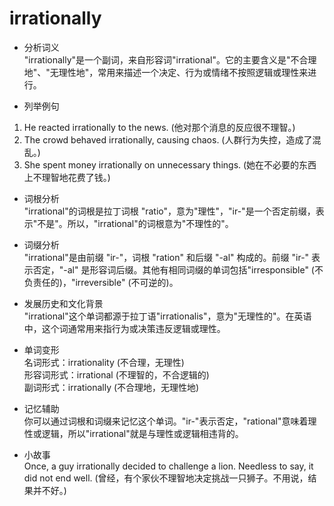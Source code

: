 # irrationally

*   分析词义  
    "irrationally"是一个副词，来自形容词"irrational"。它的主要含义是"不合理地"、"无理性地"，常用来描述一个决定、行为或情绪不按照逻辑或理性来进行。
    
      
    
*   列举例句
    
      
    

  

1.  He reacted irrationally to the news. (他对那个消息的反应很不理智。)
2.  The crowd behaved irrationally, causing chaos. (人群行为失控，造成了混乱。)
3.  She spent money irrationally on unnecessary things. (她在不必要的东西上不理智地花费了钱。)

  

*   词根分析  
    "irrational"的词根是拉丁词根 "ratio"，意为"理性"，"ir-"是一个否定前缀，表示"不是"。所以，"irrational"的词根意为"不理性的"。
    
      
    
*   词缀分析  
    "irrational"是由前缀 "ir-"，词根 "ration" 和后缀 "-al" 构成的。前缀 "ir-" 表示否定，"-al" 是形容词后缀。其他有相同词缀的单词包括"irresponsible" (不负责任的)，"irreversible" (不可逆的)。
    
      
    
*   发展历史和文化背景  
    "irrational"这个单词都源于拉丁语"irrationalis"，意为"无理性的"。在英语中，这个词通常用来指行为或决策违反逻辑或理性。
    
      
    
*   单词变形  
    名词形式：irrationality (不合理，无理性)  
    形容词形式：irrational (不理智的，不合逻辑的)  
    副词形式：irrationally (不合理地，无理性地)
    
      
    
*   记忆辅助  
    你可以通过词根和词缀来记忆这个单词。"ir-"表示否定，"rational"意味着理性或逻辑，所以"irrational"就是与理性或逻辑相违背的。
    
      
    
*   小故事  
    Once, a guy irrationally decided to challenge a lion. Needless to say, it did not end well. (曾经，有个家伙不理智地决定挑战一只狮子。不用说，结果并不好。)
